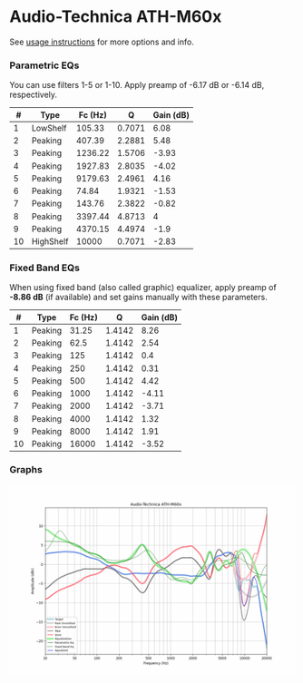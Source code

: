 # Audio-Technica ATH-M60x
See [usage instructions](https://github.com/jaakkopasanen/AutoEq#usage) for more options and info.

### Parametric EQs
You can use filters 1-5 or 1-10. Apply preamp of -6.17 dB or -6.14 dB, respectively.

|   # | Type      |   Fc (Hz) |      Q |   Gain (dB) |
|-----|-----------|-----------|--------|-------------|
|   1 | LowShelf  |    105.33 | 0.7071 |        6.08 |
|   2 | Peaking   |    407.39 | 2.2881 |        5.48 |
|   3 | Peaking   |   1236.22 | 1.5706 |       -3.93 |
|   4 | Peaking   |   1927.83 | 2.8035 |       -4.02 |
|   5 | Peaking   |   9179.63 | 2.4961 |        4.16 |
|   6 | Peaking   |     74.84 | 1.9321 |       -1.53 |
|   7 | Peaking   |    143.76 | 2.3822 |       -0.82 |
|   8 | Peaking   |   3397.44 | 4.8713 |        4    |
|   9 | Peaking   |   4370.15 | 4.4974 |       -1.9  |
|  10 | HighShelf |  10000    | 0.7071 |       -2.83 |

### Fixed Band EQs
When using fixed band (also called graphic) equalizer, apply preamp of **-8.86 dB** (if available) and set gains manually with these parameters.

|   # | Type    |   Fc (Hz) |      Q |   Gain (dB) |
|-----|---------|-----------|--------|-------------|
|   1 | Peaking |     31.25 | 1.4142 |        8.26 |
|   2 | Peaking |     62.5  | 1.4142 |        2.54 |
|   3 | Peaking |    125    | 1.4142 |        0.4  |
|   4 | Peaking |    250    | 1.4142 |        0.31 |
|   5 | Peaking |    500    | 1.4142 |        4.42 |
|   6 | Peaking |   1000    | 1.4142 |       -4.11 |
|   7 | Peaking |   2000    | 1.4142 |       -3.71 |
|   8 | Peaking |   4000    | 1.4142 |        1.32 |
|   9 | Peaking |   8000    | 1.4142 |        1.91 |
|  10 | Peaking |  16000    | 1.4142 |       -3.52 |

### Graphs
![](./Audio-Technica%20ATH-M60x.png)
